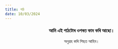 ```yaml
---
title: পাঠ
date: 10/03/2024
---
```


### <center>আমি এই পাঠটোৰ ওপৰত কাম কৰি আছো।</center>
<center>অনুগ্ৰহ কৰি পিছত আহিব।</center>